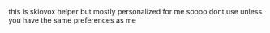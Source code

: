 this is skiovox helper but mostly personalized for me soooo dont use unless you have the same preferences as me
